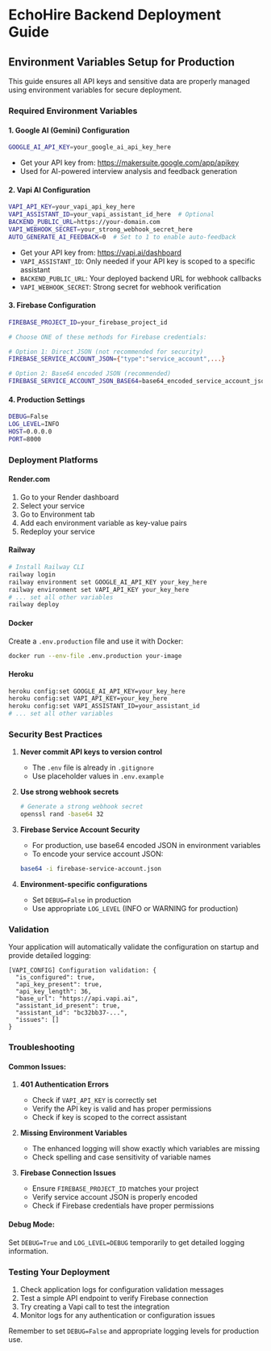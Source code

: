 # EchoHire Backend Deployment Guide

## Environment Variables Setup for Production

This guide ensures all API keys and sensitive data are properly managed using environment variables for secure deployment.

### Required Environment Variables

#### 1. Google AI (Gemini) Configuration
```bash
GOOGLE_AI_API_KEY=your_google_ai_api_key_here
```
- Get your API key from: https://makersuite.google.com/app/apikey
- Used for AI-powered interview analysis and feedback generation

#### 2. Vapi AI Configuration
```bash
VAPI_API_KEY=your_vapi_api_key_here
VAPI_ASSISTANT_ID=your_vapi_assistant_id_here  # Optional
BACKEND_PUBLIC_URL=https://your-domain.com
VAPI_WEBHOOK_SECRET=your_strong_webhook_secret_here
AUTO_GENERATE_AI_FEEDBACK=0  # Set to 1 to enable auto-feedback
```
- Get your API key from: https://vapi.ai/dashboard
- `VAPI_ASSISTANT_ID`: Only needed if your API key is scoped to a specific assistant
- `BACKEND_PUBLIC_URL`: Your deployed backend URL for webhook callbacks
- `VAPI_WEBHOOK_SECRET`: Strong secret for webhook verification

#### 3. Firebase Configuration
```bash
FIREBASE_PROJECT_ID=your_firebase_project_id

# Choose ONE of these methods for Firebase credentials:

# Option 1: Direct JSON (not recommended for security)
FIREBASE_SERVICE_ACCOUNT_JSON={"type":"service_account",...}

# Option 2: Base64 encoded JSON (recommended)
FIREBASE_SERVICE_ACCOUNT_JSON_BASE64=base64_encoded_service_account_json
```

#### 4. Production Settings
```bash
DEBUG=False
LOG_LEVEL=INFO
HOST=0.0.0.0
PORT=8000
```

### Deployment Platforms

#### Render.com
1. Go to your Render dashboard
2. Select your service
3. Go to Environment tab
4. Add each environment variable as key-value pairs
5. Redeploy your service

#### Railway
```bash
# Install Railway CLI
railway login
railway environment set GOOGLE_AI_API_KEY your_key_here
railway environment set VAPI_API_KEY your_key_here
# ... set all other variables
railway deploy
```

#### Docker
Create a `.env.production` file and use it with Docker:
```bash
docker run --env-file .env.production your-image
```

#### Heroku
```bash
heroku config:set GOOGLE_AI_API_KEY=your_key_here
heroku config:set VAPI_API_KEY=your_key_here
heroku config:set VAPI_ASSISTANT_ID=your_assistant_id
# ... set all other variables
```

### Security Best Practices

1. **Never commit API keys to version control**
   - The `.env` file is already in `.gitignore`
   - Use placeholder values in `.env.example`

2. **Use strong webhook secrets**
   ```bash
   # Generate a strong webhook secret
   openssl rand -base64 32
   ```

3. **Firebase Service Account Security**
   - For production, use base64 encoded JSON in environment variables
   - To encode your service account JSON:
   ```bash
   base64 -i firebase-service-account.json
   ```

4. **Environment-specific configurations**
   - Set `DEBUG=False` in production
   - Use appropriate `LOG_LEVEL` (INFO or WARNING for production)

### Validation

Your application will automatically validate the configuration on startup and provide detailed logging:

```
[VAPI_CONFIG] Configuration validation: {
  "is_configured": true,
  "api_key_present": true,
  "api_key_length": 36,
  "base_url": "https://api.vapi.ai",
  "assistant_id_present": true,
  "assistant_id": "bc32bb37-...",
  "issues": []
}
```

### Troubleshooting

#### Common Issues:

1. **401 Authentication Errors**
   - Check if `VAPI_API_KEY` is correctly set
   - Verify the API key is valid and has proper permissions
   - Check if key is scoped to the correct assistant

2. **Missing Environment Variables**
   - The enhanced logging will show exactly which variables are missing
   - Check spelling and case sensitivity of variable names

3. **Firebase Connection Issues**
   - Ensure `FIREBASE_PROJECT_ID` matches your project
   - Verify service account JSON is properly encoded
   - Check if Firebase credentials have proper permissions

#### Debug Mode:
Set `DEBUG=True` and `LOG_LEVEL=DEBUG` temporarily to get detailed logging information.

### Testing Your Deployment

1. Check application logs for configuration validation messages
2. Test a simple API endpoint to verify Firebase connection
3. Try creating a Vapi call to test the integration
4. Monitor logs for any authentication or configuration issues

Remember to set `DEBUG=False` and appropriate logging levels for production use.